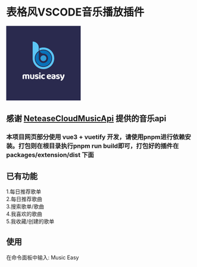 # 表格风VSCODE音乐播放插件
![图片](https://github.com/movefreechen/music-easy/blob/main/logo.png)

## 感谢 [NeteaseCloudMusicApi](https://github.com/Binaryify/NeteaseCloudMusicApi) 提供的音乐api
### 本项目网页部分使用 vue3 + vuetify 开发，请使用pnpm进行依赖安装。打包则在根目录执行pnpm run build即可，打包好的插件在 packages/extension/dist 下面

## 已有功能
1.每日推荐歌单  
2.每日推荐歌曲  
3.搜索歌单/歌曲  
4.我喜欢的歌曲  
5.我收藏/创建的歌单  

## 使用
在命令面板中输入: Music Easy